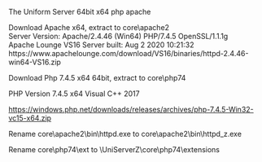 The Uniform Server 64bit x64 php apache

<p>
Download Apache x64, extract to core\apache2<br>
Server Version: Apache/2.4.46 (Win64) PHP/7.4.5 OpenSSL/1.1.1g<br>
Apache Lounge VS16 Server built: Aug 2 2020 10:21:32<br>
https://www.apachelounge.com/download/VS16/binaries/httpd-2.4.46-win64-VS16.zip
</p></h5>

Download Php 7.4.5 x64 64bit, extract to core\php74

PHP Version 7.4.5 x64
Visual C++ 2017

https://windows.php.net/downloads/releases/archives/php-7.4.5-Win32-vc15-x64.zip



Rename core\apache2\bin\httpd.exe to core\apache2\bin\httpd_z.exe

Rename core\php74\ext to \UniServerZ\core\php74\extensions
